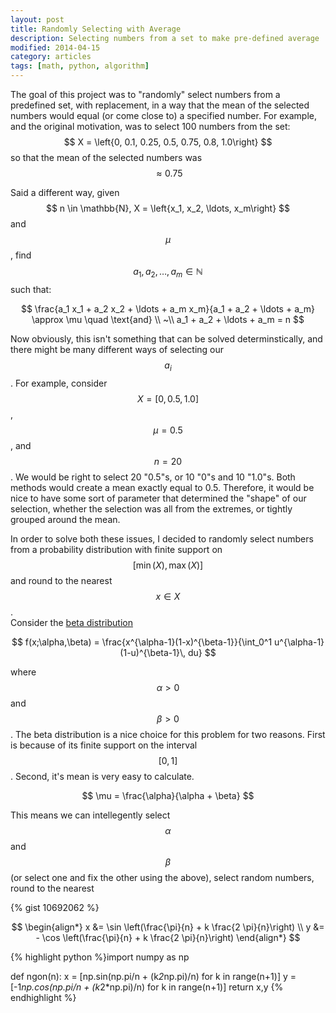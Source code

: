 ```yaml
---
layout: post
title: Randomly Selecting with Average
description: Selecting numbers from a set to make pre-defined average
modified: 2014-04-15
category: articles
tags: [math, python, algorithm]
---
```


The goal of this project was to "randomly" select numbers from a predefined set, with replacement, in a way that the mean of the selected numbers would equal (or come close to) a specified number.
For example, and the original motivation, was to select 100 numbers from the set: $$ X = \left{0, 0.1, 0.25, 0.5, 0.75, 0.8, 1.0\right} $$
so that the mean of the selected numbers was $$ \approx 0.75 $$

Said a different way, given $$ n \in \mathbb{N}, X = \left{x_1, x_2, \ldots, x_m\right} $$ and $$ \mu $$, find $$ a_1, a_2, \ldots, a_m \in \mathbb{N}$$ such that:

$$
\frac{a_1 x_1 + a_2 x_2 + \ldots + a_m x_m}{a_1 + a_2 + \ldots + a_m} \approx \mu \quad \text{and} \\
~\\
a_1 + a_2 + \ldots + a_m = n
$$

Now obviously, this isn't something that can be solved determinstically, and there might be many different ways of selecting our $$ a_i $$.
For example, consider $$ X = [0, 0.5, 1.0] $$, $$ \mu = 0.5 $$, and $$ n = 20 $$.
We would be right to select 20 "0.5"s, or 10 "0"s and 10 "1.0"s.
Both methods would create a mean exactly equal to 0.5.
Therefore, it would be nice to have some sort of parameter that determined the "shape" of our selection, whether the selection was all from the extremes, or tightly grouped around the mean.

In order to solve both these issues, I decided to randomly select numbers from a probability distribution with finite support on $$ [\min(X), \max(X)] $$ and round to the nearest $$ x \in X $$.  
Consider the [beta distribution](http://en.wikipedia.org/wiki/Beta_distribution) 

$$ f(x;\alpha,\beta) = \frac{x^{\alpha-1}(1-x)^{\beta-1}}{\int_0^1 u^{\alpha-1} (1-u)^{\beta-1}\, du} $$

where $$ \alpha > 0 $$ and $$ \beta > 0 $$.
The beta distribution is a nice choice for this problem for two reasons. 
First is because of its finite support on the interval $$ [0, 1] $$.
Second, it's mean is very easy to calculate.

$$ \mu = \frac{\alpha}{\alpha + \beta} $$

This means we can intellegently select $$ \alpha $$ and $$ \beta $$ (or select one and fix the other using the above), select random numbers, round to the nearest 

{% gist 10692062 %}

$$
\begin{align*}
x &= \sin \left(\frac{\pi}{n} + k \frac{2 \pi}{n}\right) \\
y &= - \cos \left(\frac{\pi}{n} + k \frac{2 \pi}{n}\right)
\end{align*}
$$


{% highlight python %}import numpy as np

def ngon(n):
    x = [np.sin(np.pi/n + (k*2*np.pi)/n) for k in range(n+1)]
    y = [-1*np.cos(np.pi/n + (k*2*np.pi)/n) for k in range(n+1)]
    return x,y
{% endhighlight %}

